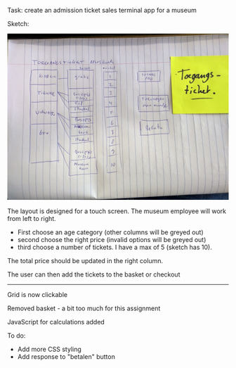 Task: create an admission ticket sales terminal app for a museum

Sketch:

<img src="TicketSketch.jpg" />

The layout is designed for a touch screen. The museum employee will work from left to right.
- First choose an age category (other columns will be greyed out)
- second choose the right price (invalid options will be greyed out)
- third choose a number of tickets. I have a max of 5 (sketch has 10).

The total price should be updated in the right column.

The user can then add the tickets to the basket or checkout

***

Grid is now clickable

Removed basket - a bit too much for this assignment

JavaScript for calculations added

To do: 
* Add more CSS styling
* Add response to "betalen" button

